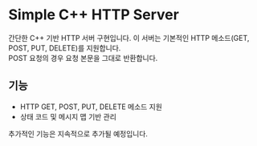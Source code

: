 # Simple C++ HTTP Server

간단한 C++ 기반 HTTP 서버 구현입니다. 이 서버는 기본적인 HTTP 메소드(GET, POST, PUT, DELETE)를 지원합니다.  
POST 요청의 경우 요청 본문을 그대로 반환합니다.

## 기능
- HTTP GET, POST, PUT, DELETE 메소드 지원
- 상태 코드 및 메시지 맵 기반 관리

추가적인 기능은 지속적으로 추가될 예정입니다.
